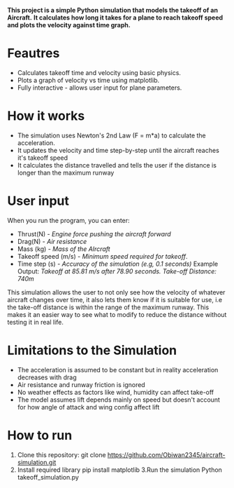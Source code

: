 **This project is a simple Python simulation that models the takeoff of an Aircraft.**
**It calculates how long it takes for a plane to reach takeoff speed and plots the velocity against time graph.**

# Feautres
- Calculates takeoff time and velocity using basic physics.
- Plots a graph of velocity vs time using matplotlib.
- Fully interactive - allows user input for plane parameters.

# How it works
- The simulation uses Newton's 2nd Law (F = m*a) to calculate the acceleration.
- It updates the velocity and time step-by-step until the aircraft reaches it's takeoff speed
- It calculates the distance travelled and tells the user if the distance is longer than the maximum runway 

# User input
When you run the program, you can enter:
- Thrust(N) - *Engine force pushing the aircraft forward*
- Drag(N) - *Air resistance*
- Mass (kg) - *Mass of the AIrcraft*
- Takeoff speed (m/s) - *Minimum speed required for takeoff*.
- Time step (s) - *Accuracy of the simulation (e.g, 0.1 seconds)*
  Example Output: *Takeoff at 85.81 m/s after 78.90 seconds. Take-off Distance: 740m*

This simulation allows the user to not only see how the velocity of whatever aircraft changes over time, it also lets them know if it is suitable for use, i.e the take-off distance is within the range of the maximum runway. This makes it an easier way to see what to modify to reduce the distance without testing it in real life.

# Limitations to the Simulation
- The acceleration is assumed to be constant but in reality acceleration decreases with drag
- Air resistance and runway friction is ignored
- No weather effects as factors like wind, humidity can affect take-off
- The model assumes lift depends mainly on speed but doesn't account for how angle of attack and wing config affect lift

# How to run
1. Clone this repository:
git clone https://github.com/Obiwan2345/aircraft-simulation.git
2. Install required library
pip install matplotlib
3.Run the simulation
Python takeoff_simulation.py
